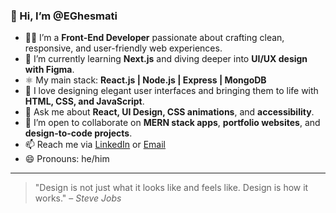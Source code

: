 ### 👋 Hi, I’m @EGhesmati

- 👨‍💻 I’m a **Front-End Developer** passionate about crafting clean, responsive, and user-friendly web experiences.
- 🌱 I’m currently learning **Next.js** and diving deeper into **UI/UX design with Figma**.
- ⚛️ My main stack: **React.js | Node.js | Express | MongoDB**
- 🎨 I love designing elegant user interfaces and bringing them to life with **HTML, CSS, and JavaScript**.
- 💬 Ask me about **React, UI Design, CSS animations**, and **accessibility**.
- 🤝 I’m open to collaborate on **MERN stack apps**, **portfolio websites**, and **design-to-code projects**.
- 📫 Reach me via [LinkedIn](https://www.linkedin.com/in/yourprofile) or [Email](mailto:your.email@example.com)
- 😄 Pronouns: he/him

---

> "Design is not just what it looks like and feels like. Design is how it works." – *Steve Jobs*
